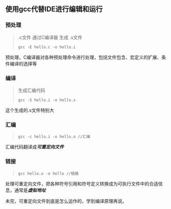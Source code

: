 ## 使用gcc代替IDE进行编辑和运行

### 预处理
> .c文件 通过C编译器 生成 .s文件
> 
> `gcc -E hello.c -o hello.i`

预处理，C编译器对各种预处理命令进行处理，包括文件包含、宏定义的扩展、条件编译的选择等

### 编译
> 生成汇编代码
> 
> `gcc -S hello.i -o hello.s `

这个生成的.s文件特别大

### 汇编
> `gcc -c hello.i -o hello.o //汇编`

汇编代码翻译成***可重定向文件*** 

### 链接
> `gcc hello.o -o hello //链接`

处理可重定向文件，把各种符号引用和符号定义转换成为可执行文件中的合适信息，通常是***虚拟地址***

未完，可重定向文件到底是怎么运作的，学到编译原理再说。